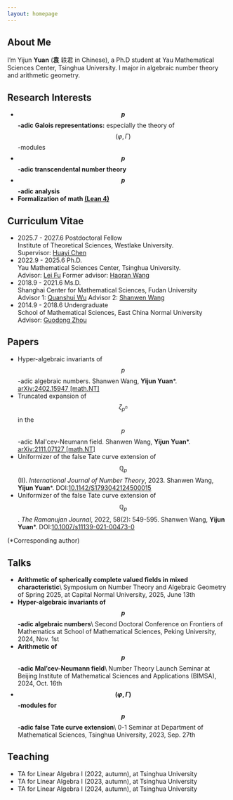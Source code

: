 ```yaml
---
layout: homepage
---
```


## About Me
I’m Yijun **Yuan** (**袁** 轶君 in Chinese), a Ph.D student at Yau Mathematical Sciences Center, Tsinghua University. I major in algebraic number theory and arithmetic geometry.

## Research Interests
- **$$p$$-adic Galois representations:** especially the theory of $$(\varphi,\Gamma)$$-modules
- **$$p$$-adic transcendental number theory**
- **$$p$$-adic analysis**
- **Formalization of math [(Lean 4)](https://lean-lang.org/)**

## Curriculum Vitae
- 2025.7 - 2027.6 Postdoctoral Fellow\
Institute of Theoretical Sciences, Westlake University.\
Supervisor: [Huayi Chen](https://chenhuayi.lab.westlake.edu.cn/)
- 2022.9 - 2025.6 Ph.D.\
Yau Mathematical Sciences Center, Tsinghua University.\
Advisor: [Lei Fu](https://ymsc.tsinghua.edu.cn/en/info/1031/1888.htm)
Former advisor: [Haoran Wang](https://www.mathgenealogy.org/id.php?id=177851)
- 2018.9 - 2021.6 Ms.D.\
Shanghai Center for Mathematical Sciences, Fudan University\
Advisor 1: [Quanshui Wu](https://scms.fudan.edu.cn/info/2459/2712.htm)
Advisor 2: [Shanwen Wang](http://math.ruc.edu.cn/ywb/Faculty/Inserviceteacher/AssociateProfessor/58479b66a01640068876c2262b6e3c9c.htm)
- 2014.9 - 2018.6 Undergraduate\
School of Mathematical Sciences, East China Normal University\
Advisor: [Guodong Zhou](https://math.ecnu.edu.cn/~gdzhou/intro.html)

## Papers
- Hyper-algebraic invariants of $$p$$-adic algebraic numbers. Shanwen Wang, **Yijun Yuan***. [arXiv:2402.15947 [math.NT]](https://arxiv.org/abs/2402.15947)
- Truncated expansion of $$\zeta_{p^n}$$ in the $$p$$-adic Mal'cev-Neumann field. Shanwen Wang, **Yijun Yuan***. [arXiv:2111.07127 [math.NT]](https://arxiv.org/abs/2111.07127)
- Uniformizer of the false Tate curve extension of $$\mathbb{Q}_p$$ (II). *International Journal of Number Theory*, 2023. Shanwen Wang, **Yijun Yuan***. DOI:[10.1142/S1793042124500015](https://doi.org/10.1142/S1793042124500015)
- Uniformizer of the false Tate curve extension of $$\mathbb{Q}_p$$. *The Ramanujan Journal*, 2022, 58(2): 549-595. Shanwen Wang, **Yijun Yuan***. DOI:[10.1007/s11139-021-00473-0](https://doi.org/10.1007/s11139-021-00473-0)

(*Corresponding author)

## Talks
- **Arithmetic of spherically complete valued fields in mixed characteristic**\\
Symposium on Number Theory and Algebraic Geometry of Spring 2025, at Capital Normal University, 2025, June 13th
- **Hyper-algebraic invariants of $$p$$-adic algebraic numbers**\\
Second Doctoral Conference on Frontiers of Mathematics at School of Mathematical Sciences, Peking University, 2024, Nov. 1st
- **Arithmetic of $$p$$-adic Mal’cev-Neumann field**\\
Number Theory Launch Seminar at Beijing Institute of Mathematical Sciences and Applications (BIMSA), 2024, Oct. 16th
- **$$(\varphi, \Gamma)$$-modules for $$p$$-adic false Tate curve extension**\\
0-1 Seminar at Department of Mathematical Sciences, Tsinghua University, 2023, Sep. 27th

## Teaching
- TA for Linear Algebra I (2022, autumn), at Tsinghua University
- TA for Linear Algebra I (2023, autumn), at Tsinghua University
- TA for Linear Algebra I (2024, autumn), at Tsinghua University
